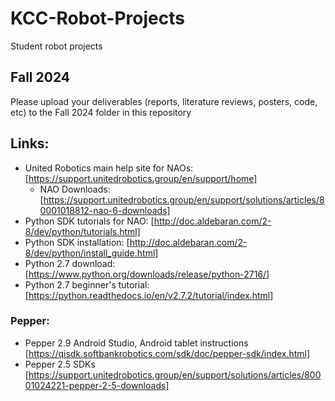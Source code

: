 # KCC-Robot-Projects
Student robot projects

## Fall 2024

Please upload your deliverables (reports, literature reviews, posters, code, etc) to the Fall 2024 folder in this repository

## Links:

- United Robotics main help site for NAOs: [https://support.unitedrobotics.group/en/support/home]
   - NAO Downloads: [https://support.unitedrobotics.group/en/support/solutions/articles/80001018812-nao-6-downloads]
- Python SDK tutorials for NAO: [http://doc.aldebaran.com/2-8/dev/python/tutorials.html]
- Python SDK installation: [http://doc.aldebaran.com/2-8/dev/python/install_guide.html]
- Python 2.7 download: [https://www.python.org/downloads/release/python-2716/]
- Python 2.7 beginner's tutorial: [https://python.readthedocs.io/en/v2.7.2/tutorial/index.html]

### Pepper:
- Pepper 2.9 Android Studio, Android tablet instructions [https://qisdk.softbankrobotics.com/sdk/doc/pepper-sdk/index.html]
- Pepper 2.5 SDKs [https://support.unitedrobotics.group/en/support/solutions/articles/80001024221-pepper-2-5-downloads]
